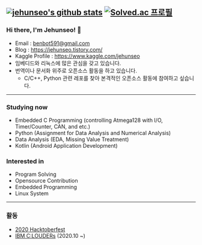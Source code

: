 [![jehunseo's github stats](https://github-readme-stats.vercel.app/api?username=jehunseo&show_icons=true&count_private=true)](https://github.com/anuraghazra/github-readme-stats)
[![Solved.ac 프로필](http://mazassumnida.wtf/api/generate_badge?boj=benbot5)](https://solved.ac/benbot5)
---
### Hi there, I'm Jehunseo! 👋
- Email : benbot591@gmail.com
- Blog : https://jehunseo.tistory.com/
- Kaggle Profile : https://www.kaggle.com/jehunseo
- 임베디드와 리눅스에 많은 관심을 갖고 있습니다.
- 번역이나 문서화 위주로 오픈소스 활동을 하고 있습니다. 
  - C/C++, Python 관련 레포를 찾아 본격적인 오픈소스 활동에 참여하고 싶습니다.
---

### Studying now
- Embedded C Programming (controlling Atmega128 with I/O, Timer/Counter, CAN, and etc.)
- Python (Assignment for Data Analysis and Numerical Analysis)
- Data Analysis (EDA, Missing Value Treatment)
- Kotlin (Android Application Development)

### Interested in
- Program Solving
- Opensource Contribution
- Embedded Programming
- Linux System

---
### 활동
- [2020 Hacktoberfest](https://hacktoberfest.digitalocean.com/)
- [IBM C:LOUDERs](https://developer.ibm.com/kr/clouders/?fbclid=IwAR1jv6Ac7pjwLc81VO3T5N_zqLf2v8SBSEEJYKGVAVKSGAF34m0pjlaf-Gw) (2020.10 ~)
<!--
**jehunseo/jehunseo** is a ✨ _special_ ✨ repository because its `README.md` (this file) appears on your GitHub profile.

Here are some ideas to get you started:

- 🔭 I’m currently working on ...
- 🌱 I’m currently learning ...
- 👯 I’m looking to collaborate on ...
- 🤔 I’m looking for help with ...
- 💬 Ask me about ...
- 📫 How to reach me: ...
- 😄 Pronouns: ...
- ⚡ Fun fact: ...
-->
